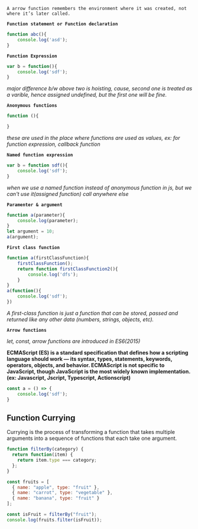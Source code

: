 `A arrow function remembers the environment where it was created, not where it’s later called.`

**`Function statement or Function declaration`**
```js
function abc(){
    console.log('asd');
}
```

**`Function Expression`**
```js
var b = function(){
    console.log('sdf');
}
```

*major difference b/w above two is hoisting, cause, second one is treated as a varible, hence assigned undefined, but the first one will be fine.*


**`Anonymous functions`**
```js
function (){

}
```

*these are used in the place where functions are used as values, ex: for function expression, callback function*


**`Named function expression`**
```js
var b = function sdf(){
    console.log('sdf');
}
```

*when we use a named function instead of anonymous function in js, but we can't use it(assigned function) call anywhere else*

**`Paramenter & argument`**

```js
function a(parameter){
    console.log(parameter);
}
let argument = 10;
a(argument);
```

**`First class function`**

```js
function a(firstClassFunction){
    firstClassFunction();
    return function firstClassFunction2(){
        console.log('dfs');
    }
}
a(function(){
    console.log('sdf');
})
```

*A first-class function is just a function that can be stored, passed and returned like any other data (numbers, strings, objects, etc).*


**`Arrow functions`**

*let, const, arrow functions are introduced in ES6(2015)*

**ECMAScript (ES) is a standard specification that defines how a scripting language should work — its syntax, types, statements, keywords, operators, objects, and behavior. ECMAScript is not specific to JavaScript, though JavaScript is the most widely known implementation. (ex: Javascript, Jscript, Typescript, Actionscript)**

```js
const a = () => {
    console.log('sdf');
}
```

## Function Currying

Currying is the process of transforming a function that takes multiple arguments into a sequence of functions that each take one argument.

```js
function filterBy(category) {
  return function(item) {
    return item.type === category;
  };
}

const fruits = [
  { name: "apple", type: "fruit" },
  { name: "carrot", type: "vegetable" },
  { name: "banana", type: "fruit" }
];

const isFruit = filterBy("fruit");
console.log(fruits.filter(isFruit));
```